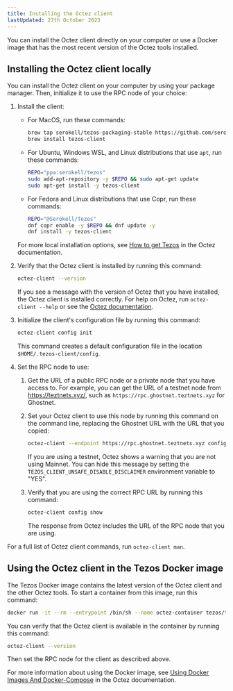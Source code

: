 ```yaml
---
title: Installing the Octez client
lastUpdated: 27th October 2023
---
```


You can install the Octez client directly on your computer or use a Docker image that has the most recent version of the Octez tools installed.

## Installing the Octez client locally

You can install the Octez client on your computer by using your package manager.
Then, initialize it to use the RPC node of your choice:

1. Install the client:

   - For MacOS, run these commands:

      ```bash
      brew tap serokell/tezos-packaging-stable https://github.com/serokell/tezos-packaging-stable.git
      brew install tezos-client
      ```

   - For Ubuntu, Windows WSL, and Linux distributions that use `apt`, run these commands:

      ```bash
      REPO="ppa:serokell/tezos"
      sudo add-apt-repository -y $REPO && sudo apt-get update
      sudo apt-get install -y tezos-client
      ```

   - For Fedora and Linux distributions that use Copr, run these commands:

      ```bash
      REPO="@Serokell/Tezos"
      dnf copr enable -y $REPO && dnf update -y
      dnf install -y tezos-client
      ```

   For more local installation options, see [How to get Tezos](https://tezos.gitlab.io/introduction/howtoget.html) in the Octez documentation.

1. Verify that the Octez client is installed by running this command:

   ```bash
   octez-client --version
   ```

   If you see a message with the version of Octez that you have installed, the Octez client is installed correctly.
   For help on Octez, run `octez-client --help` or see the [Octez documentation](http://tezos.gitlab.io/index.html).

1. Initialize the client's configuration file by running this command:

   ```bash
   octez-client config init
   ```

   This command creates a default configuration file in the location `$HOME/.tezos-client/config`.

1. Set the RPC node to use:

   1. Get the URL of a public RPC node or a private node that you have access to.
   For example, you can get the URL of a testnet node from https://teztnets.xyz/, such as `https://rpc.ghostnet.teztnets.xyz` for Ghostnet.

   1. Set your Octez client to use this node by running this command on the command line, replacing the Ghostnet URL with the URL that you copied:

      ```bash
      octez-client --endpoint https://rpc.ghostnet.teztnets.xyz config update
      ```

      If you are using a testnet, Octez shows a warning that you are not using Mainnet.
      You can hide this message by setting the `TEZOS_CLIENT_UNSAFE_DISABLE_DISCLAIMER` environment variable to "YES".

   1. Verify that you are using the correct RPC URL by running this command:

      ```bash
      octez-client config show
      ```

      The response from Octez includes the URL of the RPC node that you are using.

For a full list of Octez client commands, run `octez-client man`.

## Using the Octez client in the Tezos Docker image

The Tezos Docker image contains the latest version of the Octez client and the other Octez tools.
To start a container from this image, run this command:

```bash
docker run -it --rm --entrypoint /bin/sh --name octez-container tezos/tezos:latest
```

You can verify that the Octez client is available in the container by running this command:

```bash
octez-client --version
```

Then set the RPC node for the client as described above.

For more information about using the Docker image, see [Using Docker Images And Docker-Compose](https://tezos.gitlab.io/introduction/howtoget.html#using-docker-images-and-docker-compose) in the Octez documentation.
